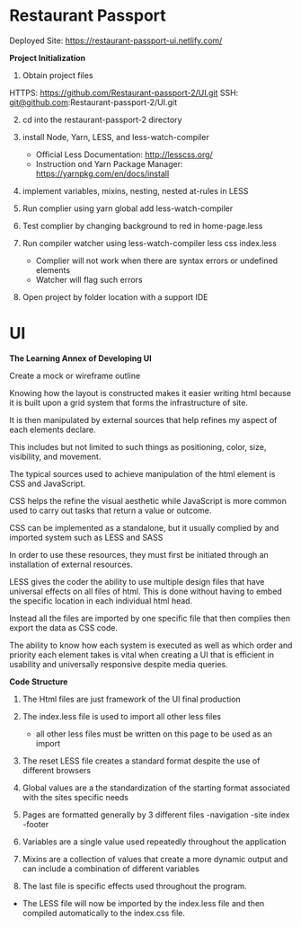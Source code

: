 
# Restaurant Passport

Deployed Site: 
https://restaurant-passport-ui.netlify.com/

**Project Initialization**

1. Obtain project files 

HTTPS: https://github.com/Restaurant-passport-2/UI.git
SSH: git@github.com:Restaurant-passport-2/UI.git

2. cd into the restaurant-passport-2 directory
3. install Node, Yarn, LESS, and less-watch-compiler 

    - Official Less Documentation: http://lesscss.org/
    - Instruction ond Yarn Package Manager: https://yarnpkg.com/en/docs/install

4. implement variables, mixins, nesting, nested at-rules in LESS
5. Run complier using yarn global add less-watch-compiler
6. Test complier by changing background to red in home-page.less
7. Run compiler watcher using less-watch-compiler less css index.less
    - Complier will not work when there are syntax errors or undefined elements
    - Watcher will flag such errors
8. Open project by folder location with a support IDE

# UI
 **The Learning Annex of Developing UI**

Create a mock or wireframe outline 

Knowing how the layout is constructed makes it easier writing html because it is built upon a grid system that forms the infrastructure of site.  

It is then manipulated by external sources that help refines my aspect of each elements declare.

This includes but not limited to such things as positioning, color, size, visibility, and movement.

The typical sources used to achieve manipulation of the html element is CSS and JavaScript.

CSS helps the refine the visual aesthetic while JavaScript is more common used to carry out tasks that return a value or outcome.

CSS can be implemented as a standalone, but it usually complied by and imported system such as LESS and SASS

In order to use these resources, they must first be initiated through an installation of external resources.

LESS gives the coder the ability to use multiple design files that have universal effects on all files of html. This is done without having to embed the specific location in each individual html head.

Instead all the files are imported by one specific file that then complies then export the data as CSS code.

The ability to know how each system is executed as well as which order and priority each element takes is vital when creating a UI that is efficient in usability and universally responsive despite media queries.

**Code Structure**
1. The Html files are just framework of the UI final production

2. The index.less file is used to import all other less files 
    -  all other less files must be written on this page to be used as an import
    
3.  The reset LESS file creates a standard format despite the use of different browsers

4. Global values are a the standardization of the starting format associated with the sites specific needs

5. Pages are formatted generally by 3 different files
    -navigation
    -site index
    -footer 
6. Variables are a single value used repeatedly throughout the application

7. Mixins are a collection of values that create a more dynamic output and can include a combination of different variables

8. The last file is specific effects used throughout the program.

- The LESS file will now be imported by the index.less file and then compiled automatically to the index.css file.







